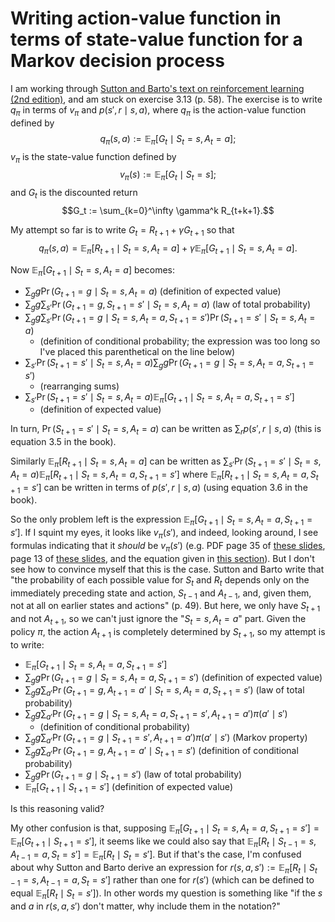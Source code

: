# Writing action-value function in terms of state-value function for a Markov decision process

I am working through [Sutton and Barto's text on reinforcement learning (2nd edition)](http://incompleteideas.net/book/the-book-2nd.html), and am stuck on exercise 3.13 (p. 58). The exercise is to write $q_\pi$ in terms of $v_\pi$ and $p(s',r\mid s,a)$, where $q_\pi$ is the action-value function defined by $$q_\pi(s,a) := \mathbb E_\pi [G_t \mid S_t=s, A_t=a];$$ $v_\pi$ is the state-value function defined by $$v_\pi(s) := \mathbb E_\pi[G_t \mid S_t=s];$$ and $G_t$ is the discounted return $$G_t := \sum_{k=0}^\infty \gamma^k R_{t+k+1}.$$

My attempt so far is to write $G_t = R_{t+1} + \gamma G_{t+1}$ so that $$q_\pi(s,a) = \mathbb E_\pi[R_{t+1} \mid S_t=s,A_t=a] + \gamma \mathbb E_\pi[G_{t+1} \mid S_t=s,A_t=a].$$

Now $\mathbb E_\pi[G_{t+1} \mid S_t=s,A_t=a]$ becomes:

- $\sum_g g \Pr(G_{t+1}=g\mid S_t=s,A_t=a)$ (definition of expected value)
- $\sum_g g \sum_{s'} \Pr(G_{t+1}=g, S_{t+1}=s'\mid S_t=s,A_t=a)$ (law of total probability)
- $\sum_g g \sum_{s'} \Pr(G_{t+1}=g \mid S_t=s,A_t=a,S_{t+1}=s') \Pr(S_{t+1}=s' \mid S_t=s,A_t=a)$
    - (definition of conditional probability; the expression was too long so I've placed this parenthetical on the line below)
- $\sum_{s'} \Pr(S_{t+1}=s'\mid S_t=s,A_t=a) \sum_g g \Pr(G_{t+1}=g\mid S_t=s,A_t=a,S_{t+1}=s')$
    - (rearranging sums)
- $\sum_{s'}\Pr(S_{t+1}=s'\mid S_t=s,A_t=a) \mathbb E_\pi[G_{t+1} \mid S_t=s,A_t=a,S_{t+1}=s']$
    - (definition of expected value)

In turn, $\Pr(S_{t+1}=s'\mid S_t=s,A_t=a)$ can be written as $\sum_r p(s',r\mid s,a)$ (this is equation 3.5 in the book).

Similarly $\mathbb E_\pi[R_{t+1} \mid S_t=s,A_t=a]$ can be written as $\sum_{s'} \Pr(S_{t+1}=s'\mid S_t=s,A_t=a) \mathbb E_\pi[R_{t+1} \mid S_t=s,A_t=a,S_{t+1}=s']$ where $\mathbb E_\pi[R_{t+1} \mid S_t=s,A_t=a,S_{t+1}=s']$ can be written in terms of $p(s',r\mid s,a)$ (using equation 3.6 in the book).

So the only problem left is the expression $\mathbb E_\pi[G_{t+1} \mid S_t=s,A_t=a,S_{t+1}=s']$. If I squint my eyes, it looks like $v_\pi(s')$, and indeed, looking around, I see formulas indicating that it _should_ be $v_\pi(s')$ (e.g. PDF page 35 of [these slides](http://www0.cs.ucl.ac.uk/staff/d.silver/web/Teaching_files/MDP.pdf), page 13 of [these slides](https://www.cs.cmu.edu/~mgormley/courses/10601-s17/slides/lecture26-ri.pdf), and the equation given in [this section](https://en.wikipedia.org/wiki/Markov_decision_process#Reinforcement_learning)). But I don't see how to convince myself that this is the case. Sutton and Barto write that "the probability of each possible value for $S_t$ and $R_t$ depends only on the immediately preceding state and action, $S_{t-1}$ and $A_{t-1}$, and, given them, not at all on earlier states and actions" (p. 49). But here, we only have $S_{t+1}$ and not $A_{t+1}$, so we can't just ignore the "$S_t=s,A_t=a$" part. Given the policy $\pi$, the action $A_{t+1}$ is completely determined by $S_{t+1}$, so my attempt is to write:

- $\mathbb E_\pi[G_{t+1} \mid S_t=s,A_t=a,S_{t+1}=s']$
- $\sum_g g \Pr(G_{t+1}=g \mid S_t=s,A_t=a,S_{t+1}=s')$ (definition of expected value)
- $\sum_g g \sum_{a'} \Pr(G_{t+1}=g,A_{t+1}=a' \mid S_t=s,A_t=a,S_{t+1}=s')$ (law of total probability)
- $\sum_g g \sum_{a'} \Pr(G_{t+1}=g \mid S_t=s,A_t=a,S_{t+1}=s',A_{t+1}=a')\pi(a'\mid s')$
    - (definition of conditional probability)
- $\sum_g g \sum_{a'} \Pr(G_{t+1}=g \mid S_{t+1}=s',A_{t+1}=a')\pi(a'\mid s')$ (Markov property)
- $\sum_g g \sum_{a'} \Pr(G_{t+1}=g,A_{t+1}=a' \mid S_{t+1}=s')$ (definition of conditional probability)
- $\sum_g g \Pr(G_{t+1}=g\mid S_{t+1}=s')$ (law of total probability)
- $\mathbb E_\pi[G_{t+1} \mid S_{t+1}=s']$ (definition of expected value)

Is this reasoning valid?

My other confusion is that, supposing $\mathbb E_\pi[G_{t+1} \mid S_t=s,A_t=a,S_{t+1}=s'] = \mathbb E_\pi[G_{t+1} \mid S_{t+1}=s']$,  it seems like we could also say that $\mathbb E_\pi[R_t\mid S_{t-1}=s,A_{t-1}=a,S_t=s'] = \mathbb E_\pi[R_t \mid S_t=s']$. But if that's the case, I'm confused about why Sutton and Barto derive an expression for $r(s,a,s'):=\mathbb E_\pi[R_t\mid S_{t-1}=s,A_{t-1}=a,S_t=s']$ rather than one for $r(s')$ (which can be defined to equal $\mathbb E_\pi[R_t\mid S_t=s']$). In other words my question is something like "if the $s$ and $a$ in $r(s,a,s')$ don't matter, why include them in the notation?"
